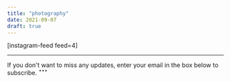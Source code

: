 ```yaml
---
title: "photography"
date: 2021-09-07
draft: true
---
```


\[instagram-feed feed=4\]

* * *

If you don't want to miss any updates, enter your email in the box below to subscribe. ꜜꜜꜜ
